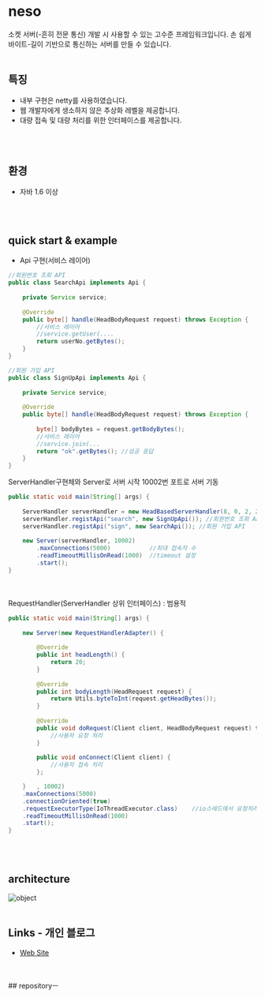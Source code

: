 # neso
소켓 서버(-흔히 전문 통신) 개발 시 사용할 수 있는 고수준 프레임워크입니다.
손 쉽게 바이트-길이 기반으로 통신하는 서버를 만들 수 있습니다. 
<br>
<br>
## 특징
- 내부 구현은 netty를 사용하였습니다.
- 웹 개발자에게 생소하지 않은 추상화 레벨을 제공합니다.
- 대량 접속 및 대량 처리를 위한 인터페이스를 제공합니다.
<br>
<br>

## 환경
- 자바 1.6 이상
<br>
<br>

## quick start & example
- Api 구현(서비스 레이어)
````java
//회원번호 조회 API
public class SearchApi implements Api {
	
	private Service service;
	
	@Override
	public byte[] handle(HeadBodyRequest request) throws Exception {
		//서비스 레이어
		//service.getUser(....
		return userNo.getBytes();
	}
}
````

````java
//회원 가입 API
public class SignUpApi implements Api {
	
	private Service service;
	
	@Override
	public byte[] handle(HeadBodyRequest request) throws Exception {
		
		byte[] bodyBytes = request.getBodyBytes();
		//서비스 레이어 
		//service.join(...
		return "ok".getBytes(); //성공 응답
	}
}
````

  ServerHandler구현체와 Server로 서버 시작
  10002번 포트로 서버 기동
````java
public static void main(String[] args) {
		
	ServerHandler serverHandler = new HeadBasedServerHandler(8, 0, 2, 2, 6); //헤드 8바이트, 본문길이 필드 0 ~ 2, API식별자 필드 2 ~ 8
	serverHandler.registApi("search", new SignUpApi()); //회원번호 조회 API
	serverHandler.registApi("sign", new SearchApi()); //회원 가입 API
		
	new Server(serverHandler, 10002) 
		.maxConnections(5000)           //최대 접속자 수
		.readTimeoutMillisOnRead(1000)  //timeout 설정
		.start();
}
````
<br>
<br>
RequestHandler(ServerHandler 상위 인터페이스) : 범용적

````java
public static void main(String[] args) {
		
	new Server(new RequestHandlerAdapter() {
			
		@Override
		public int headLength() {
			return 20;
		}
		
		@Override
		public int bodyLength(HeadRequest request) {
			return Utils.byteToInt(request.getHeadBytes());
		}
		
		@Override
		public void doRequest(Client client, HeadBodyRequest request) throws Exception {
			//사용자 요청 처리
		}
			
		public void onConnect(Client client) {
			//사용자 접속 처리
		};

	}	, 10002)
	.maxConnections(5000)
	.connectionOriented(true)
	.requestExecutorType(IoThreadExecutor.class)	//io스레드에서 요청처리
	.readTimeoutMillisOnRead(1000)
	.start();
}
````
<br>
<br>

## architecture 
![object](https://img1.daumcdn.net/thumb/R1280x0/?scode=mtistory2&fname=https%3A%2F%2Fblog.kakaocdn.net%2Fdn%2FdPdGuC%2FbtqBUTRLxtY%2FtKwb81Qp0zZ8I4LumoZjw1%2Fimg.jpg)
<br>
<br>

## Links - 개인 블로그
 * [Web Site](https://jronin.tistory.com/93)
<br>
<br>
## repositoryㅡ
